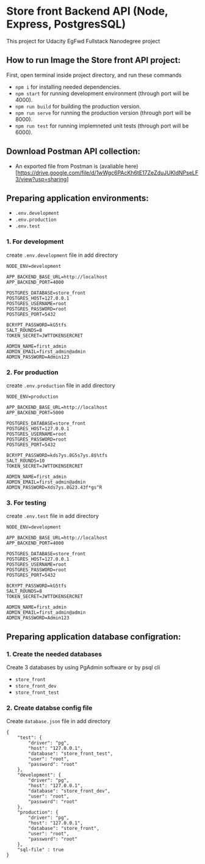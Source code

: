 # Store front Backend API (Node, Express, PostgresSQL)
This project for Udacity EgFwd Fullstack Nanodegree project 

## How to run Image the Store front API project:
First, open terminal inside project directory, and run these commands

- `npm i` for installing needed dependencies.
- `npm start` for running development environment (through port will be 4000).
- `npm run build` for building the production version.
- `npm run serve` for running the production version (through port will be 8000).
- `npm run test` for running implemneted unit tests (through port will be 6000).


## Download Postman API collection:
- An exported file from Postman is (avaliable here)[https://drive.google.com/file/d/1wWgc6PAcKh6tE17ZeZduJUKldNPseLF3/view?usp=sharing]

## Preparing application environments:
- `.env.development`
- `.env.production`
- `.env.test`

### 1. For development
create `.env.development` file in add directory

```
NODE_ENV=development

APP_BACKEND_BASE_URL=http://localhost
APP_BACKEND_PORT=4000

POSTGRES_DATABASE=store_front
POSTGRES_HOST=127.0.0.1
POSTGRES_USERNAME=root
POSTGRES_PASSWORD=root
POSTGRES_PORT=5432

BCRYPT_PASSWORD=kG5tfs
SALT_ROUNDS=8
TOKEN_SECRET=JWTTOKENSERCRET

ADMIN_NAME=first_admin
ADMIN_EMAIL=first_admin@admin
ADMIN_PASSWORD=Admin123
```


### 2. For production
create `.env.production` file in add directory

```
NODE_ENV=production

APP_BACKEND_BASE_URL=http://localhost
APP_BACKEND_PORT=5000

POSTGRES_DATABASE=store_front
POSTGRES_HOST=127.0.0.1
POSTGRES_USERNAME=root
POSTGRES_PASSWORD=root
POSTGRES_PORT=5432

BCRYPT_PASSWORD=kds7ys.8G5s7ys.8$%tfs
SALT_ROUNDS=10
TOKEN_SECRET=JWTTOKENSERCRET

ADMIN_NAME=first_admin
ADMIN_EMAIL=first_admin@admin
ADMIN_PASSWORD=Xds7ys.8G23.43f*gs^R
```


### 3. For testing
create `.env.test` file in add directory

```
NODE_ENV=development

APP_BACKEND_BASE_URL=http://localhost
APP_BACKEND_PORT=4000

POSTGRES_DATABASE=store_front
POSTGRES_HOST=127.0.0.1
POSTGRES_USERNAME=root
POSTGRES_PASSWORD=root
POSTGRES_PORT=5432

BCRYPT_PASSWORD=kG5tfs
SALT_ROUNDS=8
TOKEN_SECRET=JWTTOKENSERCRET

ADMIN_NAME=first_admin
ADMIN_EMAIL=first_admin@admin
ADMIN_PASSWORD=Admin123
```

## Preparing application database configration:

### 1. Create the needed databases
Create 3 databases by using PgAdmin software or by psql cli
- `store_front`
- `store_front_dev`
- `store_front_test`

### 2. Create databse config file
Create `database.json` file in add directory

```
{
    "test": {
        "driver": "pg",
        "host": "127.0.0.1",
        "database": "store_front_test",
        "user": "root",
        "password": "root"
    },
    "development": {
        "driver": "pg",
        "host": "127.0.0.1",
        "database": "store_front_dev",
        "user": "root",
        "password": "root"
    },
    "production": {
        "driver": "pg",
        "host": "127.0.0.1",
        "database": "store_front",
        "user": "root",
        "password": "root"
    },
    "sql-file" : true
}
```

